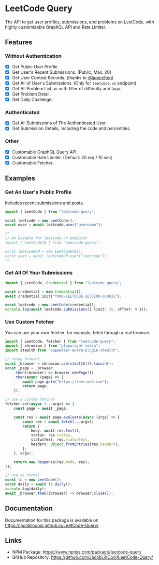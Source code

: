 # LeetCode Query

The API to get user profiles, submissions, and problems on LeetCode, with highly customizable GraphQL API and Rate Limiter.

## Features

### Without Authentication

- [x] Get Public User Profile.
- [x] Get User's Recent Submissions. (Public, Max: 20)
- [x] Get User Contest Records. (thanks to [@laporchen](https://github.com/laporchen))
- [x] Get All of User's Submissions. (Only for `leetcode.cn` endpoint)
- [x] Get All Problem List, or with filter of difficulty and tags.
- [x] Get Problem Detail.
- [x] Get Daily Challenge.

### Authenticated

- [x] Get All Submissions of The Authenticated User.
- [x] Get Submission Details, including the code and percentiles.

### Other

- [x] Customable GraphQL Query API.
- [x] Customable Rate Limiter. (Default: 20 req / 10 sec)
- [x] Customable Fetcher.

## Examples

### Get An User's Public Profile

Includes recent submissions and posts.

```typescript
import { LeetCode } from "leetcode-query";

const leetcode = new LeetCode();
const user = await leetcode.user("username");

/*
// An Example for leetcode.cn endpoint
import { LeetCodeCN } from "leetcode-query";

const leetcodeCN = new LeetCodeCN();
const user = await leetcodeCN.user("leetcode");
*/
```

### Get All Of Your Submissions

```typescript
import { LeetCode, Credential } from "leetcode-query";

const credential = new Credential();
await credential.init("YOUR-LEETCODE-SESSION-COOKIE");

const leetcode = new LeetCode(credential);
console.log(await leetcode.submissions({ limit: 10, offset: 0 }));
```

### Use Custom Fetcher

You can use your own fetcher, for example, fetch through a real browser.

```typescript
import { LeetCode, fetcher } from "leetcode-query";
import { chromium } from "playwright-extra";
import stealth from "puppeteer-extra-plugin-stealth";

// setup browser
const _browser = chromium.use(stealth()).launch();
const _page = _browser
    .then((browser) => browser.newPage())
    .then(async (page) => {
        await page.goto("https://leetcode.com");
        return page;
    });

// use a custom fetcher
fetcher.set(async (...args) => {
    const page = await _page;

    const res = await page.evaluate(async (args) => {
        const res = await fetch(...args);
        return {
            body: await res.text(),
            status: res.status,
            statusText: res.statusText,
            headers: Object.fromEntries(res.headers),
        };
    }, args);

    return new Response(res.body, res);
});

// use as normal
const lc = new LeetCode();
const daily = await lc.daily();
console.log(daily);
await _browser.then((browser) => browser.close());
```

## Documentation

Documentation for this package is available on <https://jacoblincool.github.io/LeetCode-Query/>.

## Links

- NPM Package: <https://www.npmjs.com/package/leetcode-query>
- GitHub Repository: <https://github.com/JacobLinCool/LeetCode-Query/>
